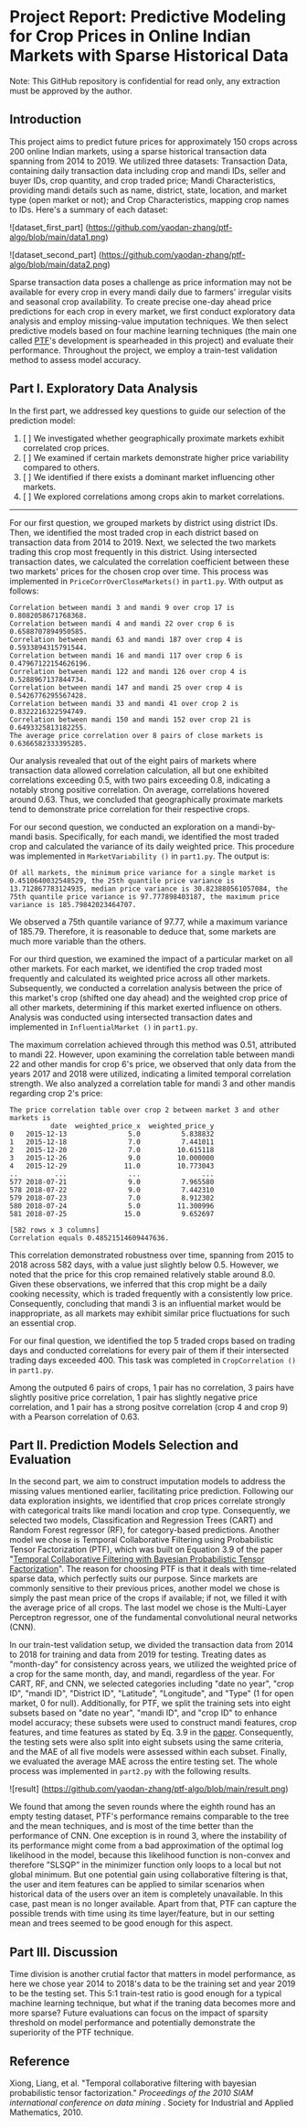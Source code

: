# Project Report: Predictive Modeling for Crop Prices in Online Indian Markets with Sparse Historical Data

Note: This GitHub repository is confidential for read only, any extraction must be approved by the author.

## Introduction

This project aims to predict future prices for approximately 150 crops across 200 online Indian markets, using a sparse historical transaction data spanning from 2014 to 2019. We utilized three datasets: Transaction Data, containing daily transaction data including crop and mandi IDs, seller and buyer IDs, crop quantity, and crop traded price; Mandi Characteristics, providing mandi details such as name, district, state, location, and market type (open market or not); and Crop Characteristics, mapping crop names to IDs. Here's a summary of each dataset:

![dataset_first_part] (https://github.com/yaodan-zhang/ptf-algo/blob/main/data1.png)

![dataset_second_part] (https://github.com/yaodan-zhang/ptf-algo/blob/main/data2.png)

Sparse transaction data poses a challenge as price information may not be available for every crop in every mandi daily due to farmers' irregular visits and seasonal crop availability. To create precise one-day ahead price predictions for each crop in every market, we first conduct exploratory data analysis and employ missing-value imputation techniques. We then select predictive models based on four machine learning techniques (the main one called [PTF](https://www.cs.cmu.edu/~jgc/publication/PublicationPDF/Temporal_Collaborative_Filtering_With_Bayesian_Probabilidtic_Tensor_Factorization.pdf)'s development is spearheaded in this project) and evaluate their performance. Throughout the project, we employ a train-test validation method to assess model accuracy.

## Part I. Exploratory Data Analysis

In the first part, we addressed key questions to guide our selection of the prediction model:

1. [ ] We investigated whether geographically proximate markets exhibit correlated crop prices.
2. [ ] We examined if certain markets demonstrate higher price variability compared to others.
3. [ ] We identified if there exists a dominant market influencing other markets.
4. [ ] We explored correlations among crops akin to market correlations.

---

For our first question, we grouped markets by district using district IDs. Then, we identified the most traded crop in each district based on transaction data from 2014 to 2019. Next, we selected the two markets trading this crop most frequently in this district. Using intersected transaction dates, we calculated the correlation coefficient between these two markets' prices for the chosen crop over time. This process was implemented in `PriceCorrOverCloseMarkets()` in `part1.py`. With output as follows:

```
Correlation between mandi 3 and mandi 9 over crop 17 is 0.8082058671768368.
Correlation between mandi 4 and mandi 22 over crop 6 is 0.6588707894950585.
Correlation between mandi 63 and mandi 187 over crop 4 is 0.5933894315791544.
Correlation between mandi 16 and mandi 117 over crop 6 is 0.47967122154626196.
Correlation between mandi 122 and mandi 126 over crop 4 is 0.5288967137844734.
Correlation between mandi 147 and mandi 25 over crop 4 is 0.5426776295567428.
Correlation between mandi 33 and mandi 41 over crop 2 is 0.8322216322594749.
Correlation between mandi 150 and mandi 152 over crop 21 is 0.6493325813182255.
The average price correlation over 8 pairs of close markets is 0.6366582333395285.
```

Our analysis revealed that out of the eight pairs of markets where transaction data allowed correlation calculation, all but one exhibited correlations exceeding 0.5, with two pairs exceeding 0.8, indicating a notably strong positive correlation. On average, correlations hovered around 0.63. Thus, we concluded that geographically proximate markets tend to demonstrate price correlation for their respective crops.

For our second question, we conducted an exploration on a mandi-by-mandi basis. Specifically, for each mandi, we identified the most traded crop and calculated the variance of its daily weighted price. This procedure was implemented in `MarketVariability ()` in `part1.py`. The output is:

```
Of all markets, the minimum price variance for a single market is 0.4510640032548529, the 25th quantile price variance is 13.712867783124935, median price variance is 30.823880561057084, the 75th quantile price variance is 97.777898403187, the maximum price variance is 185.79842023464707.
```

We observed a 75th quantile variance of 97.77, while a maximum variance of 185.79. Therefore, it is reasonable to deduce that, some markets are much more variable than the others.

For our third question, we examined the impact of a particular market on all other markets. For each market, we identified the crop traded most frequently and calculated its weighted price across all other markets. Subsequently, we conducted a correlation analysis between the price of this market's crop (shifted one day ahead) and the weighted crop price of all other markets, determining if this market exerted influence on others. Analysis was conducted using intersected transaction dates and implemented in `InfluentialMarket ()` in `part1.py`.

The maximum correlation achieved through this method was 0.51, attributed to mandi 22. However, upon examining the correlation table between mandi 22 and other mandis for crop 6's price, we observed that only data from the years 2017 and 2018 were utilized, indicating a limited temporal correlation strength. We also analyzed a correlation table for mandi 3 and other mandis regarding crop 2's price:

```
The price correlation table over crop 2 between market 3 and other markets is
          date  weighted_price_x  weighted_price_y
0   2015-12-13               5.0          5.838832
1   2015-12-18               7.0          7.441011
2   2015-12-20               7.0         10.615118
3   2015-12-26               9.0         10.000000
4   2015-12-29              11.0         10.773043
..         ...               ...               ...
577 2018-07-21               9.0          7.965580
578 2018-07-22               9.0          7.442310
579 2018-07-23               7.0          8.912302
580 2018-07-24               5.0         11.300996
581 2018-07-25              15.0          9.652697

[582 rows x 3 columns]
Correlation equals 0.48521514609447636.
```

This correlation demonstrated robustness over time, spanning from 2015 to 2018 across 582 days, with a value just slightly below 0.5. However, we noted that the price for this crop remained relatively stable around 8.0. Given these observations, we inferred that this crop might be a daily cooking necessity, which is traded frequently with a consistently low price. Consequently, concluding that mandi 3 is an influential market would be inappropriate, as all markets may exhibit similar price fluctuations for such an essential crop.

For our final question, we identified the top 5 traded crops based on trading days and conducted correlations for every pair of them if their intersected trading days exceeded 400. This task was completed in `CropCorrelation ()` in `part1.py`.

Among the outputed 6 pairs of crops, 1 pair has no correlation, 3 pairs have slightly positive price correlation, 1 pair has slightly negative price correlation, and 1 pair has a strong positve correlation (crop 4 and crop 9) with a Pearson correlation of 0.63.

## Part II. Prediction Models Selection and Evaluation

In the second part, we aim to construct imputation models to address the missing values mentioned earlier, facilitating price prediction. Following our data exploration insights, we identified that crop prices correlate strongly with categorical traits like mandi location and crop type. Consequently, we selected two models, Classification and Regression Trees (CART) and Random Forest regressor (RF), for category-based predictions. Another model we chose is Temporal Collaborative Filtering using Probabilistic Tensor Factorization (PTF), which was built on Equation 3.9 of the paper "[Temporal Collaborative Filtering with Bayesian Probabilistic Tensor Factorization](https://www.cs.cmu.edu/~jgc/publication/PublicationPDF/Temporal_Collaborative_Filtering_With_Bayesian_Probabilidtic_Tensor_Factorization.pdf)". The reason for choosing PTF is that it deals with time-related sparse data, which perfectly suits our purpose. Since markets are commonly sensitive to their previous prices, another model we chose is simply the past mean price of the crops if available; if not, we filled it with the average price of all crops. The last model we chose is the Multi-Layer Perceptron regressor, one of the fundamental convolutional neural networks (CNN).

In our train-test validation setup, we divided the transaction data from 2014 to 2018 for training and data from 2019 for testing. Treating dates as "month-day" for consistency across years, we utilized the weighted price of a crop for the same month, day, and mandi, regardless of the year. For CART, RF, and CNN, we selected categories including "date no year", "crop ID", "mandi ID", "District ID", "Latitude", "Longitude", and "Type" (1 for open market, 0 for null). Additionally, for PTF, we split the training sets into eight subsets based on "date no year", "mandi ID", and "crop ID" to enhance model accuracy; these subsets were used to construct mandi features, crop features, and time features as stated by Eq. 3.9 in the [paper](https://www.cs.cmu.edu/~jgc/publication/PublicationPDF/Temporal_Collaborative_Filtering_With_Bayesian_Probabilidtic_Tensor_Factorization.pdf). Consequently, the testing sets were also split into eight subsets using the same criteria, and the MAE of all five models were assessed within each subset. Finally, we evaluated the average MAE across the entire testing set. The whole process was implemented in `part2.py` with the following results.

![result] (https://github.com/yaodan-zhang/ptf-algo/blob/main/result.png)

We found that among the seven rounds where the eighth round has an empty testing dataset, PTF's performance remains comparable to the tree and the mean techniques, and is most of the time better than the performance of CNN. One exception is in round 3, where the instability of its performance might come from a bad approximation of the optimal log likelihood in the model, because this likelihood function is non-convex and therefore ”SLSQP” in the minimizer function only loops to a local but not global minimum. But one potential gain using collaborative filtering is that, the user and item features can be applied to similar scenarios when historical data of the users over an item is completely unavailable. In this case, past mean is no longer available. Apart from that, PTF can capture the possible trends with time using its time layer/feature, but in our setting mean and trees seemed to be good enough for this aspect.

## Part III. Discussion

Time division is another crutial factor that matters in model performance, as here we chose year 2014 to 2018's data to be the training set and year 2019 to be the testing set. This 5:1 train-test ratio is good enough for a typical machine learning technique, but what if the traning data becomes more and more sparse? Future evaluations can focus on the impact of sparsity threshold on model performance and potentially demonstrate the superiority of the PTF technique.

## Reference

Xiong, Liang, et al. "Temporal collaborative filtering with bayesian probabilistic tensor factorization."  *Proceedings of the 2010 SIAM international conference on data mining* . Society for Industrial and Applied Mathematics, 2010.
